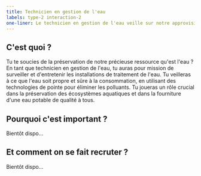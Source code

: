 ```yaml
---
title: Technicien en gestion de l'eau
labels: type-2 interaction-2
one-liner: Le technicien en gestion de l'eau veille sur notre approvisionnement en eau potable, en s'assurant qu'elle est sûre à boire et prête à être utilisée pour toutes sortes d'activités.
---
```


## C'est quoi ?

Tu te soucies de la préservation de notre précieuse ressource qu'est l'eau ?
En tant que technicien en gestion de l'eau, tu auras pour mission de surveiller et d'entretenir les installations de traitement de l'eau.
Tu veilleras à ce que l'eau soit propre et sûre à la consommation, en utilisant des technologies de pointe pour éliminer les polluants.
Tu joueras un rôle crucial dans la préservation  des écosystèmes aquatiques et dans la fourniture d'une eau potable de qualité à tous.

## Pourquoi c'est important ?

Bientôt dispo...

## Et comment on se fait recruter ?

Bientôt dispo...